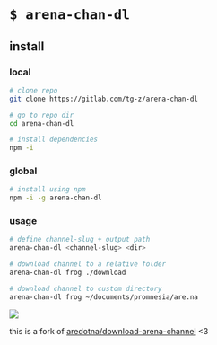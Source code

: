 # `$ arena-chan-dl`

## install
### local
```bash
# clone repo
git clone https://gitlab.com/tg-z/arena-chan-dl

# go to repo dir
cd arena-chan-dl

# install dependencies
npm -i
```

### global
```bash
# install using npm
npm -i -g arena-chan-dl
```

### usage
```bash
# define channel-slug + output path
arena-chan-dl <channel-slug> <dir>

# download channel to a relative folder
arena-chan-dl frog ./download

# download channel to custom directory
arena-chan-dl frog ~/documents/promnesia/are.na
```

![](http://static.damonzucconi.com/_capture/4mTGkMs6JI.gif)

this is a fork of [aredotna/download-arena-channel](https://github.com/aredotna/download-arena-channel) <3


